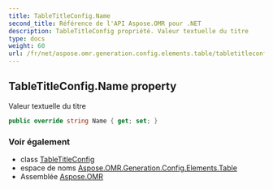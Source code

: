 ```yaml
---
title: TableTitleConfig.Name
second_title: Référence de l'API Aspose.OMR pour .NET
description: TableTitleConfig propriété. Valeur textuelle du titre
type: docs
weight: 60
url: /fr/net/aspose.omr.generation.config.elements.table/tabletitleconfig/name/
---
```

## TableTitleConfig.Name property

Valeur textuelle du titre

```csharp
public override string Name { get; set; }
```

### Voir également

* class [TableTitleConfig](../)
* espace de noms [Aspose.OMR.Generation.Config.Elements.Table](../../tabletitleconfig/)
* Assemblée [Aspose.OMR](../../../)



